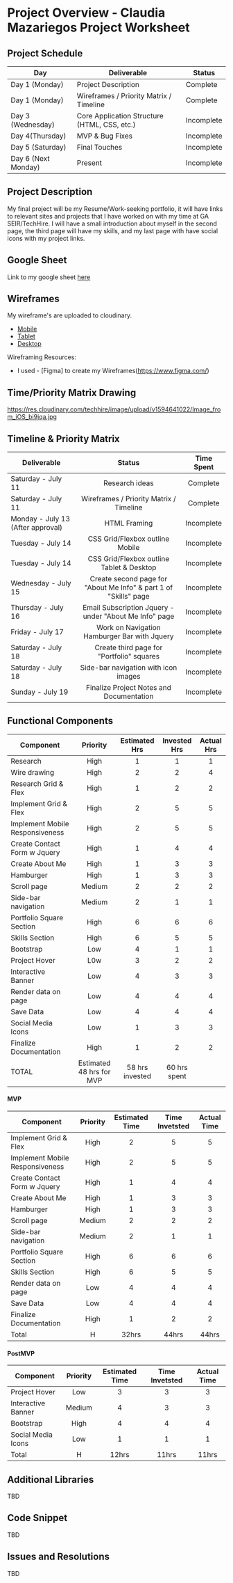# Project Overview - Claudia Mazariegos Project Worksheet

## Project Schedule

|  Day | Deliverable | Status
|---|---| ---|
|Day 1 (Monday)| Project Description | Complete
|Day 1 (Monday)| Wireframes / Priority Matrix / Timeline | Complete
|Day 3 (Wednesday)| Core Application Structure (HTML, CSS, etc.) | Incomplete
|Day 4(Thursday)| MVP & Bug Fixes | Incomplete
|Day 5 (Saturday)| Final Touches | Incomplete
|Day 6 (Next Monday)| Present | Incomplete


## Project Description

My final project will be my Resume/Work-seeking portfolio, it will have links to relevant sites and projects that I have worked on with my time at GA SEIR/TechHire. I will have a small introduction about myself in the second page, the third page will have my skills, and my last page with have social icons with my project links. 

## Google Sheet

Link to my google sheet [here](https://docs.google.com/spreadsheets/d/1V1M3Eq1NXH2PNmeTlVviRhEjX9kenq769Vo2P5mMtro/edit#gid=0) 

## Wireframes

My wireframe's are uploaded to cloudinary.

- [Mobile](https://res.cloudinary.com/techhire/image/upload/v1594490856/Mobile_Portfolio_1_GA_eek60m.png)
- [Tablet](https://res.cloudinary.com/techhire/image/upload/v1594491704/Tablet_Portfolio_1_GA_bvcfri.png)
- [Desktop](https://res.cloudinary.com/techhire/image/upload/v1594490856/Desktop_Portfolio_1_GA_j3achc.png)

Wireframing Resources:

- I used - [Figma] to create my Wireframes(https://www.figma.com/)


## Time/Priority Matrix Drawing

https://res.cloudinary.com/techhire/image/upload/v1594641022/Image_from_iOS_bi9jqa.jpg


## Timeline & Priority Matrix 

|Deliverable	| Status	| Time Spent |
| --- | :---: |  :---: | 
| Saturday - July 11 | Research ideas	| Complete 	| 1 hr |
| Saturday - July 11   | Wireframes / Priority Matrix / Timeline	| Complete	| 4 hrs |
| Monday - July 13 (After approval)  | HTML Framing	| Incomplete | 1 hr |
| Tuesday - July 14  | CSS Grid/Flexbox outline Mobile	| Incomplete | 5 hrs |	
| Tuesday - July 14  | CSS Grid/Flexbox outline Tablet & Desktop  | Incomplete | 7 hrs |	
| Wednesday - July 15  | Create second page for "About Me Info" & part 1 of "Skills" page	 | Incomplete | 2 hrs |	
| Thursday - July 16  | Email Subscription Jquery - under "About Me Info" page	| Incomplete | 3 hrs |	
| Friday - July 17 | Work on Navigation Hamburger Bar with Jquery  | Incomplete | 7 hrs |
| Saturday - July 18  | Create third page for "Portfolio" squares | Incomplete  | 5 hrs |		
| Saturday - July 18 | Side-bar navigation with icon images	 | Incomplete | 2 hr |		
| Sunday - July 19 | Finalize Project Notes and Documentation  | Incomplete | 2 hrs |		


## Functional Components

| Component | Priority	| Estimated Hrs |	Invested Hrs	| Actual Hrs|
| --- | :---: |  :---: | :---: | :---: |
| Research |	High	| 1	| 1 |	1 |
| Wire drawing	| High |	2	| 2	| 4 |
| Research Grid & Flex 	| High	| 1	| 2	| 2 |
| Implement Grid & Flex	| High	| 2	| 5 | 5 |
| Implement Mobile Responsiveness	| High	| 2 | 5 | 5 |		
| Create Contact Form w Jquery	| High |	1 | 4 | 4 |	
| Create About Me	| High |	1 | 3 | 3 |	
| Hamburger	| High |	1 | 3 | 3 |		
| Scroll page 	| Medium |	2 | 2 | 2 |				
| Side-bar navigation	| Medium |	2 | 1 | 1 |
| Portfolio Square Section 	| High |	6 |  6|  6|
| Skills Section 	| High |	6 | 5 |  5|	
| Bootstrap | Low | 4 | 1 | 1|
| Project Hover | L0w | 3 | 2 | 2 |
| Interactive Banner | Low | 4 | 3 | 3|
| Render data on page  | Low | 4 | 4 | 4|
| Save Data  | Low | 4 | 4 | 4|
| Social Media Icons | Low | 1 | 3 | 3|
| Finalize Documentation	| High |	1 | 2 | 2 |	
|	TOTAL | Estimated 48 hrs for MVP	| 58 hrs invested |	60 hrs spent |   

#### MVP
| Component | Priority | Estimated Time | Time Invetsted | Actual Time |
| --- | :---: |  :---: | :---: | :---: |
| Implement Grid & Flex	| High	| 2	| 5 | 5 |
| Implement Mobile Responsiveness	| High	| 2 | 5 | 5 |		
| Create Contact Form w Jquery	| High |	1 | 4 | 4 |	
| Create About Me	| High |	1 | 3 | 3 |	
| Hamburger	| High |	1 | 3 | 3 |		
| Scroll page 	| Medium |	2 | 2 | 2 |				
| Side-bar navigation	| Medium |	2 | 1 | 1 |
| Portfolio Square Section 	| High |	6 |  6|  6|
| Skills Section 	| High |	6 | 5 |  5|	
| Render data on page  | Low | 4 | 4 | 4|
| Save Data  | Low | 4 | 4 | 4|
| Finalize Documentation	| High |	1 | 2 | 2 |	
| Total | H | 32hrs| 44hrs | 44hrs |

#### PostMVP
| Component | Priority | Estimated Time | Time Invetsted | Actual Time |
| --- | :---: |  :---: | :---: | :---: |
| Project Hover | Low | 3 | 3 | 3|
| Interactive Banner | Medium | 4 | 3 | 3|
| Bootstrap | High | 4 | 4 | 4|
| Social Media Icons | Low | 1 | 1 | 1|
| Total | H | 12hrs| 11hrs | 11hrs |

## Additional Libraries
TBD

## Code Snippet

TBD

## Issues and Resolutions
TBD

